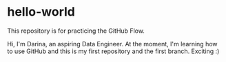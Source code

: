 # hello-world
This repository is for practicing the GitHub Flow.

Hi,
I'm Darina, an aspiring Data Engineer. At the moment, I'm learning how to use GitHub and this is my first repository and the first branch. Exciting :)
